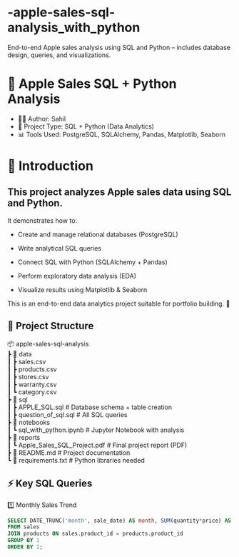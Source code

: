 # -apple-sales-sql-analysis_with_python
End-to-end Apple sales analysis using SQL and Python – includes database design, queries, and visualizations.
# 🍎 Apple Sales SQL + Python Analysis

- 👨‍💻 Author: Sahil
- 📅 Project Type: SQL + Python (Data Analytics)
- 📊 Tools Used: PostgreSQL, SQLAlchemy, Pandas, Matplotlib, Seaborn

# 📝 Introduction

## This project analyzes Apple sales data using SQL and Python.
It demonstrates how to:

- Create and manage relational databases (PostgreSQL)

- Write analytical SQL queries

- Connect SQL with Python (SQLAlchemy + Pandas)

- Perform exploratory data analysis (EDA)

- Visualize results using Matplotlib & Seaborn

This is an end-to-end data analytics project suitable for portfolio building. 🚀

## 📂 Project Structure  

📦 apple-sales-sql-analysis  
 ┣ 📂 data  
 ┃ ┣ sales.csv  
 ┃ ┣ products.csv  
 ┃ ┣ stores.csv  
 ┃ ┣ warranty.csv  
 ┃ ┗ category.csv  
 ┣ 📂 sql  
 ┃ ┣ APPLE_SQL.sql           # Database schema + table creation  
 ┃ ┣ question_of_sql.sql     # All SQL queries  
 ┣ 📂 notebooks  
 ┃ ┗ sql_with_python.ipynb   # Jupyter Notebook with analysis  
 ┣ 📂 reports  
 ┃ ┗ Apple_Sales_SQL_Project.pdf  # Final project report (PDF)  
 ┣ 📜 README.md              # Project documentation  
 ┗ 📜 requirements.txt       # Python libraries needed  
 
## ⚡ Key SQL Queries
1️⃣ Monthly Sales Trend
```sql
SELECT DATE_TRUNC('month', sale_date) AS month, SUM(quantity*price) AS revenue
FROM sales
JOIN products ON sales.product_id = products.product_id
GROUP BY 1
ORDER BY 1;
 

